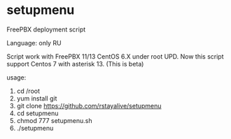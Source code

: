 # setupmenu
FreePBX deployment script

Language: only RU

Script work with FreePBX 11/13 CentOS 6.X under root
UPD. Now this script support Centos 7 with asterisk 13. (This is beta)

usage:

1. cd /root
2. yum install git
3. git clone https://github.com/rstayalive/setupmenu
4. cd setupmenu
5. chmod 777 setupmenu.sh
6. ./setupmenu
